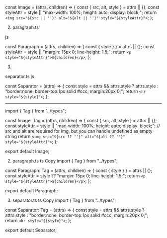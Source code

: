 const Image = (attrs, children) => {
  const { src, alt, style } = attrs || {};
  const styleAttr = style || "max-width: 100%; height: auto; display: block;";
  return `<img src="${src || ''}" alt="${alt || ''}" style="${styleAttr}">`;
};

2. paragraph.ts

js


const Paragraph = (attrs, children) => {
  const { style } } = attrs || {};
  const styleAttr = style || "margin: 15px 0; line-height: 1.5;";
  return `<p style="${styleAttr}">${children}</p>`;
};


3. 
separator.ts
js


const Separator = (attrs) => {
  const style = attrs && attrs.style ? attrs.style : "border:none; border-top:1px solid #ccc; margin:20px 0;";
  return `<hr style="${style}">`;
};


---




import { Tag } from "../types";

const Image: Tag = (attrs, children) => {
  const { src, alt, style } = attrs || {};
  const styleAttr = style || "max-width: 100%; height: auto; display: block;";
  // src and alt are required for img, but you can handle undefined as empty string
  return `<img src="${src ?? ''}" alt="${alt ?? ''}" style="${styleAttr}">`;
};

export default Image;


2. paragraph.ts
ts
Copy
import { Tag } from "../types";

const Paragraph: Tag = (attrs, children) => {
  const { style } } = attrs || {};
  const styleAttr = style ?? "margin: 15px 0; line-height: 1.5;";
  return `<p style="${styleAttr}">${children}</p>`;
};

export default Paragraph;


3. separator.ts
ts
Copy
import { Tag } from "../types";

const Separator: Tag = (attrs) => {
  const style = attrs && attrs.style ? attrs.style : "border:none; border-top:1px solid #ccc; margin:20px 0;";
  return `<hr style="${style}">`;
};

export default Separator;
